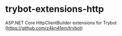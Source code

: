 # trybot-extensions-http
ASP.NET Core HttpClientBuilder extensions for Trybot (https://github.com/z4kn4fein/trybot)
